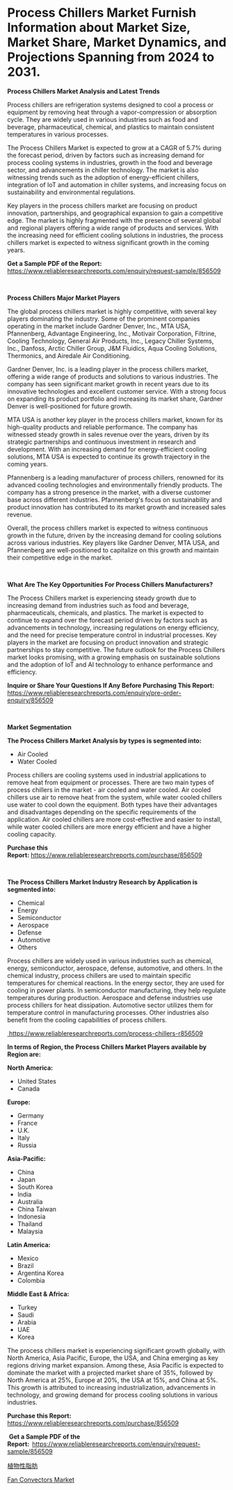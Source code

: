 <p><h1>Process Chillers Market Furnish Information about Market Size, Market Share, Market Dynamics, and Projections Spanning from 2024 to 2031.</h1></p><p><strong>Process Chillers Market Analysis and Latest Trends</strong></p>
<p><p>Process chillers are refrigeration systems designed to cool a process or equipment by removing heat through a vapor-compression or absorption cycle. They are widely used in various industries such as food and beverage, pharmaceutical, chemical, and plastics to maintain consistent temperatures in various processes.</p><p>The Process Chillers Market is expected to grow at a CAGR of 5.7% during the forecast period, driven by factors such as increasing demand for process cooling systems in industries, growth in the food and beverage sector, and advancements in chiller technology. The market is also witnessing trends such as the adoption of energy-efficient chillers, integration of IoT and automation in chiller systems, and increasing focus on sustainability and environmental regulations.</p><p>Key players in the process chillers market are focusing on product innovation, partnerships, and geographical expansion to gain a competitive edge. The market is highly fragmented with the presence of several global and regional players offering a wide range of products and services. With the increasing need for efficient cooling solutions in industries, the process chillers market is expected to witness significant growth in the coming years.</p></p>
<p><strong>Get a Sample PDF of the Report:&nbsp;</strong> <a href="https://www.reliableresearchreports.com/enquiry/request-sample/856509">https://www.reliableresearchreports.com/enquiry/request-sample/856509</a></p>
<p>&nbsp;</p>
<p><strong>Process Chillers Major Market Players</strong></p>
<p><p>The global process chillers market is highly competitive, with several key players dominating the industry. Some of the prominent companies operating in the market include Gardner Denver, Inc., MTA USA, Pfannenberg, Advantage Engineering, Inc., Motivair Corporation, Filtrine, Cooling Technology, General Air Products, Inc., Legacy Chiller Systems, Inc., Danfoss, Arctic Chiller Group, J&M Fluidics, Aqua Cooling Solutions, Thermonics, and Airedale Air Conditioning.</p><p>Gardner Denver, Inc. is a leading player in the process chillers market, offering a wide range of products and solutions to various industries. The company has seen significant market growth in recent years due to its innovative technologies and excellent customer service. With a strong focus on expanding its product portfolio and increasing its market share, Gardner Denver is well-positioned for future growth.</p><p>MTA USA is another key player in the process chillers market, known for its high-quality products and reliable performance. The company has witnessed steady growth in sales revenue over the years, driven by its strategic partnerships and continuous investment in research and development. With an increasing demand for energy-efficient cooling solutions, MTA USA is expected to continue its growth trajectory in the coming years.</p><p>Pfannenberg is a leading manufacturer of process chillers, renowned for its advanced cooling technologies and environmentally friendly products. The company has a strong presence in the market, with a diverse customer base across different industries. Pfannenberg's focus on sustainability and product innovation has contributed to its market growth and increased sales revenue.</p><p>Overall, the process chillers market is expected to witness continuous growth in the future, driven by the increasing demand for cooling solutions across various industries. Key players like Gardner Denver, MTA USA, and Pfannenberg are well-positioned to capitalize on this growth and maintain their competitive edge in the market.</p></p>
<p>&nbsp;</p>
<p><strong>What Are The Key Opportunities For Process Chillers Manufacturers?</strong></p>
<p><p>The Process Chillers market is experiencing steady growth due to increasing demand from industries such as food and beverage, pharmaceuticals, chemicals, and plastics. The market is expected to continue to expand over the forecast period driven by factors such as advancements in technology, increasing regulations on energy efficiency, and the need for precise temperature control in industrial processes. Key players in the market are focusing on product innovation and strategic partnerships to stay competitive. The future outlook for the Process Chillers market looks promising, with a growing emphasis on sustainable solutions and the adoption of IoT and AI technology to enhance performance and efficiency.</p></p>
<p><strong>Inquire or Share Your Questions If Any Before Purchasing This Report:</strong> <a href="https://www.reliableresearchreports.com/enquiry/pre-order-enquiry/856509">https://www.reliableresearchreports.com/enquiry/pre-order-enquiry/856509</a></p>
<p>&nbsp;</p>
<p><strong>Market Segmentation</strong></p>
<p><strong>The Process Chillers Market Analysis by types is segmented into:</strong></p>
<p><ul><li>Air Cooled</li><li>Water Cooled</li></ul></p>
<p><p>Process chillers are cooling systems used in industrial applications to remove heat from equipment or processes. There are two main types of process chillers in the market - air cooled and water cooled. Air cooled chillers use air to remove heat from the system, while water cooled chillers use water to cool down the equipment. Both types have their advantages and disadvantages depending on the specific requirements of the application. Air cooled chillers are more cost-effective and easier to install, while water cooled chillers are more energy efficient and have a higher cooling capacity.</p></p>
<p><strong>Purchase this Report:&nbsp;</strong><a href="https://www.reliableresearchreports.com/purchase/856509">https://www.reliableresearchreports.com/purchase/856509</a></p>
<p>&nbsp;</p>
<p><strong>The Process Chillers Market Industry Research by Application is segmented into:</strong></p>
<p><ul><li>Chemical</li><li>Energy</li><li>Semiconductor</li><li>Aerospace</li><li>Defense</li><li>Automotive</li><li>Others</li></ul></p>
<p><p>Process chillers are widely used in various industries such as chemical, energy, semiconductor, aerospace, defense, automotive, and others. In the chemical industry, process chillers are used to maintain specific temperatures for chemical reactions. In the energy sector, they are used for cooling in power plants. In semiconductor manufacturing, they help regulate temperatures during production. Aerospace and defense industries use process chillers for heat dissipation. Automotive sector utilizes them for temperature control in manufacturing processes. Other industries also benefit from the cooling capabilities of process chillers.</p></p>
<p><a href="https://www.reliableresearchreports.com/process-chillers-r856509">&nbsp;https://www.reliableresearchreports.com/process-chillers-r856509</a></p>
<p><strong>In terms of Region, the Process Chillers Market Players available by Region are:</strong></p>
<p>
    <p> <strong> North America: </strong>
        <ul>
            <li>United States</li>
            <li>Canada</li>
        </ul>
        </p> 
    <p> <strong> Europe: </strong>
        <ul>
            <li>Germany</li>
            <li>France</li>
            <li>U.K.</li>
            <li>Italy</li>
            <li>Russia</li>
        </ul>
        </p> 
    <p> <strong> Asia-Pacific: </strong>
        <ul>
            <li>China</li>
            <li>Japan</li>
            <li>South Korea</li>
            <li>India</li>
            <li>Australia</li>
            <li>China Taiwan</li>
            <li>Indonesia</li>
            <li>Thailand</li>
            <li>Malaysia</li>
        </ul>
        </p> 
    <p> <strong> Latin America: </strong>
        <ul>
            <li>Mexico</li>
            <li>Brazil</li>
            <li>Argentina Korea</li>
            <li>Colombia</li>
        </ul>
        </p> 
    <p> <strong> Middle East & Africa: </strong>
        <ul>
            <li>Turkey</li>
            <li>Saudi</li>
            <li>Arabia</li>
            <li>UAE</li>
            <li>Korea</li>
        </ul>
    </p>
    </p>
<p><p>The process chillers market is experiencing significant growth globally, with North America, Asia Pacific, Europe, the USA, and China emerging as key regions driving market expansion. Among these, Asia Pacific is expected to dominate the market with a projected market share of 35%, followed by North America at 25%, Europe at 20%, the USA at 15%, and China at 5%. This growth is attributed to increasing industrialization, advancements in technology, and growing demand for process cooling solutions in various industries.</p></p>
<p><strong>Purchase this Report: </strong><a href="https://www.reliableresearchreports.com/purchase/856509">https://www.reliableresearchreports.com/purchase/856509</a></p>
<p>&nbsp;<strong>Get a Sample PDF of the Report:&nbsp;&nbsp;</strong><a href="https://www.reliableresearchreports.com/enquiry/request-sample/856509">https://www.reliableresearchreports.com/enquiry/request-sample/856509</a></p>
<p><strong></strong></p>
<p><p><a href="https://github.com/ksxzwxabcuynh011/Market-Research-Report-List-1/blob/main/326124028944.md">植物性脂肪</a></p><p><a href="https://github.com/BryceTownsendr/Market-Research-Report-List-4/blob/main/fan-convectors-market.md">Fan Convectors Market</a></p></p>